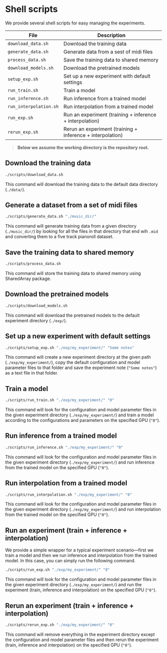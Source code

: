 # Shell scripts

We provide several shell scripts for easy managing the experiments.

| File                   | Description                                                |
|------------------------|------------------------------------------------------------|
| `download_data.sh`     | Download the training data                                 |
| `generate_data.sh`     | Generate data from a sest of midi files                    |
| `process_data.sh`      | Save the training data to shared memory                    |
| `download_models.sh`   | Download the pretrained models                             |
| `setup_exp.sh`         | Set up a new experiment with default settings              |
| `run_train.sh`         | Train a model                                              |
| `run_inference.sh`     | Run inference from a trained model                         |
| `run_interpolation.sh` | Run interpolation from a trained model                     |
| `run_exp.sh`           | Run an experiment (training + inference + interpolation)   |
| `rerun_exp.sh`         | Rerun an experiment (training + inference + interpolation) |

> __Below we assume the working directory is the repository root.__

## Download the training data

```sh
./scripts/download_data.sh
```

This command will download the training data to the default data directory
(`./data/`).

## Generate a dataset from a set of midi files

```sh
./scripts/generate_data.sh "./music_dir/"
```

This command will generate training data from a given directory (`./music_dir/`) 
by looking for all the files in that directory that end wih `.mid` and converting
them to a five track pianoroll dataset.

## Save the training data to shared memory

```sh
./scripts/process_data.sh
```

This command will store the training data to shared memory using SharedArray
package.

## Download the pretrained models

```sh
./scripts/download_models.sh
```

This command will download the pretrained models to the default experiment
directory (`./exp/`).

## Set up a new experiment with default settings

```sh
./scripts/setup_exp.sh "./exp/my_experiment/" "Some notes"
```

This command will create a new experiment directory at the given path
(`./exp/my_experiment/`), copy the default configuration and model parameter
files to that folder and save the experiment note (`"Some notes"`) as a text
file in that folder.

## Train a model

```sh
./scripts/run_train.sh "./exp/my_experiment/" "0"
```

This command will look for the configuration and model parameter files in the
given experiment directory (`./exp/my_experiment/`) and train a model according
to the configurations and parameters on the specified GPU (`"0"`).

## Run inference from a trained model

```sh
./scripts/run_inference.sh "./exp/my_experiment/" "0"
```

This command will look for the configuration and model parameter files in the
given experiment directory (`./exp/my_experiment/`) and run inference from the
trained model on the specified GPU (`"0"`).

## Run interpolation from a trained model

```sh
./scripts/run_interpolation.sh "./exp/my_experiment/" "0"
```

This command will look for the configuration and model parameter files in the
given experiment directory (`./exp/my_experiment/`) and run interpolation from the
trained model on the specified GPU (`"0"`).

## Run an experiment (train + inference + interpolation)

We provide a simple wrapper for a typical experiment scenario&mdash;first we
train a model and then we run inference and interpolation from the trained
model. In this case, you can simply run the following command.

```sh
./scripts/run_exp.sh "./exp/my_experiment/" "0"
```

This command will look for the configuration and model parameter files in the
given experiment directory (`./exp/my_experiment/`) and run the experiment
(train, inference and interpolation) on the specified GPU (`"0"`).

## Rerun an experiment (train + inference + interpolation)

```sh
./scripts/rerun_exp.sh "./exp/my_experiment/" "0"
```

This command will remove everything in the experiment directory except the
configuration and model parameter files and then rerun the experiment (train,
inference and interpolation) on the specified GPU (`"0"`).
